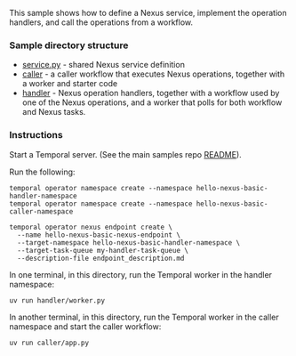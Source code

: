 This sample shows how to define a Nexus service, implement the operation handlers, and
call the operations from a workflow.

### Sample directory structure

- [service.py](./service.py) - shared Nexus service definition
- [caller](./caller) - a caller workflow that executes Nexus operations, together with a worker and starter code
- [handler](./handler) - Nexus operation handlers, together with a workflow used by one of the Nexus operations, and a worker that polls for both workflow and Nexus tasks.


### Instructions

Start a Temporal server. (See the main samples repo [README](../README.md)).

Run the following:

```
temporal operator namespace create --namespace hello-nexus-basic-handler-namespace
temporal operator namespace create --namespace hello-nexus-basic-caller-namespace

temporal operator nexus endpoint create \
  --name hello-nexus-basic-nexus-endpoint \
  --target-namespace hello-nexus-basic-handler-namespace \
  --target-task-queue my-handler-task-queue \
  --description-file endpoint_description.md
```

In one terminal, in this directory, run the Temporal worker in the handler namespace:
```
uv run handler/worker.py
```

In another terminal, in this directory, run the Temporal worker in the caller namespace and start the caller
workflow:
```
uv run caller/app.py
```
